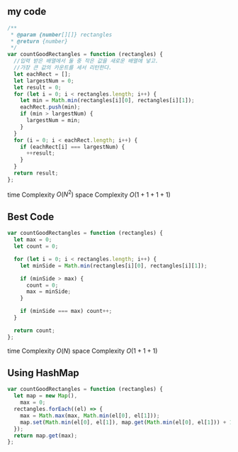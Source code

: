 ## my code

```javascript
/**
 * @param {number[][]} rectangles
 * @return {number}
 */
var countGoodRectangles = function (rectangles) {
  //입력 받은 배열에서 둘 중 작은 값을 새로운 배열에 넣고.
  //가장 큰 값의 카운트를 세서 리턴한다.
  let eachRect = [];
  let largestNum = 0;
  let result = 0;
  for (let i = 0; i < rectangles.length; i++) {
    let min = Math.min(rectangles[i][0], rectangles[i][1]);
    eachRect.push(min);
    if (min > largestNum) {
      largestNum = min;
    }
  }
  for (i = 0; i < eachRect.length; i++) {
    if (eachRect[i] === largestNum) {
      ++result;
    }
  }
  return result;
};
```

time Complexity $O(N^2)$
space Complexity $O(1+1+1+1)$

## Best Code

```javascript
var countGoodRectangles = function (rectangles) {
  let max = 0;
  let count = 0;

  for (let i = 0; i < rectangles.length; i++) {
    let minSide = Math.min(rectangles[i][0], rectangles[i][1]);

    if (minSide > max) {
      count = 0;
      max = minSide;
    }

    if (minSide === max) count++;
  }

  return count;
};
```

time Complexity $O(N)$
space Complexity $O(1+1+1)$

## Using HashMap

```javascript
var countGoodRectangles = function (rectangles) {
  let map = new Map(),
    max = 0;
  rectangles.forEach((el) => {
    max = Math.max(max, Math.min(el[0], el[1]));
    map.set(Math.min(el[0], el[1]), map.get(Math.min(el[0], el[1])) + 1 || 1);
  });
  return map.get(max);
};
```

